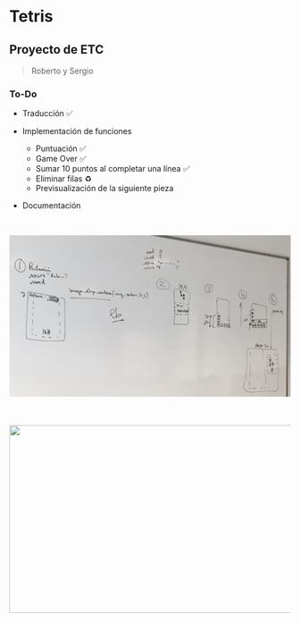 # Tetris

## Proyecto de ETC

> Roberto y Sergio

### To-Do
- Traducción ✅
- Implementación de funciones

    - Puntuación ✅
    - Game Over ✅
    - Sumar 10 puntos al completar una línea ✅
    - Eliminar filas ♻️
    - Previsualización de la siguiente pieza
    
- Documentación

<br>

![Funciones](IMG_4233.jpg)

<br>
<br>
<img src="http://uy.emedemujer.com/wp-content/uploads/sites/4/2017/04/cube-1678974_1920.png" width="640" height="336">



